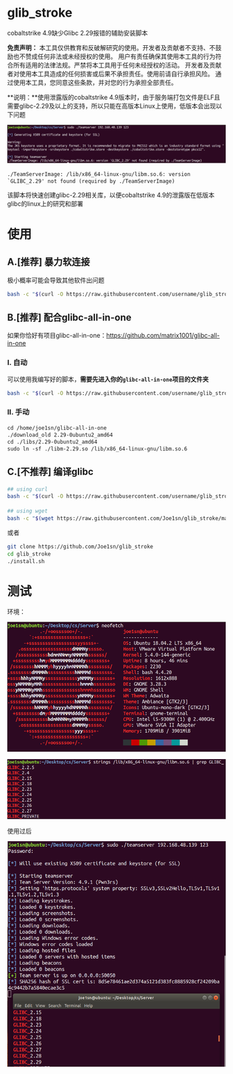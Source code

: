# glib_stroke
cobaltstrike 4.9缺少Glibc 2.29报错的辅助安装脚本

**免责声明：** 本工具仅供教育和反破解研究的使用。开发者及贡献者不支持、不鼓励也不赞成任何非法或未经授权的使用。 用户有责任确保其使用本工具的行为符合所有适用的法律法规。严禁将本工具用于任何未经授权的活动。 开发者及贡献者对使用本工具造成的任何损害或后果不承担责任。使用前请自行承担风险。 通过使用本工具，您同意这些条款，并对您的行为承担全部责任。

**说明：**使用泄露版的cobaltstrike 4.9版本时，由于服务端打包文件是ELF且需要glibc-2.29及以上的支持，所以只能在高版本Linux上使用，低版本会出现以下问题

![image-20240221100925346](./README.assets/image-20240221100925346.png)

```
./TeamServerImage: /lib/x86_64-linux-gnu/libm.so.6: version `GLIBC_2.29' not found (required by ./TeamServerImage)
```

该脚本将快速创建glibc-2.29相关库，以便cobaltstrike 4.9的泄露版在低版本glibc的linux上的研究和部署

# 使用

## A.[推荐] 暴力软连接

极小概率可能会导致其他软件出问题

```bash
bash -c "$(curl -O https://raw.githubusercontent.com/username/glib_stroke/main/faster.sh)"
```

## B.[推荐] 配合glibc-all-in-one

如果你恰好有项目glibc-all-in-one：https://github.com/matrix1001/glibc-all-in-one

### I. 自动

可以使用我编写好的脚本，**需要先进入你的`glibc-all-in-one`项目的文件夹**

```bash
bash -c "$(curl -O https://raw.githubusercontent.com/username/glib_stroke/main/allinone_faster.sh)"
```

### II. 手动

```
cd /home/joe1sn/glibc-all-in-one
./download_old 2.29-0ubuntu2_amd64
cd ./libs/2.29-0ubuntu2_amd64
sudo ln -sf ./libm-2.29.so /lib/x86_64-linux-gnu/libm.so.6
```

## C.[不推荐] 编译glibc

```sh
## using curl
bash -c "$(curl -O https://raw.githubusercontent.com/username/glib_stroke/main/install.sh)"

## using wget
bash -c "$(wget https://raw.githubusercontent.com/Joe1sn/glib_stroke/main/install.sh)"
```

或者

```sh
git clone https://github.com/Joe1sn/glib_stroke
cd glib_stroke
./install.sh
```

# 测试

环境：

![image-20240221101350557](./README.assets/image-20240221101350557.png)

![image-20240221101924041](./README.assets/image-20240221101924041.png)

使用过后

![image-20240221110929017](./README.assets/image-20240221110929017.png)